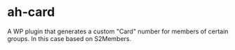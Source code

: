 # ah-card
A WP plugin that generates a custom "Card" number for members of certain groups. In this case based on S2Members. 
